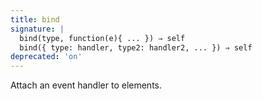 ```yaml
---
title: bind
signature: |
  bind(type, function(e){ ... }) ⇒ self
  bind({ type: handler, type2: handler2, ... }) ⇒ self
deprecated: 'on'
---
```


Attach an event handler to elements.
